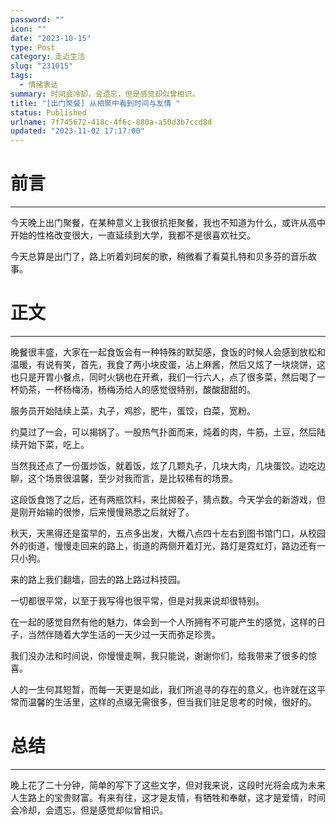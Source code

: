 ```yaml
---
password: ""
icon: ""
date: "2023-10-15"
type: Post
category: 走近生活
slug: "231015"
tags:
  - 情绪表达
summary: 时间会冷却，会遗忘，但是感觉却似曾相识。
title: "[出门聚餐] 从相聚中看到时间与友情 "
status: Published
urlname: 7f745672-418c-4f6c-880a-a50d3b7ccd8d
updated: "2023-11-02 17:17:00"
---
```


# 前言

---

今天晚上出门聚餐，在某种意义上我很抗拒聚餐，我也不知道为什么，或许从高中开始的性格改变很大，一直延续到大学，我都不是很喜欢社交。

今天总算是出门了，路上听着刘珂矣的歌，稍微看了看莫扎特和贝多芬的音乐故事。

# 正文

---

晚餐很丰盛，大家在一起食饭会有一种特殊的默契感，食饭的时候人会感到放松和温暖，有说有笑，首先，我食了两小块皮蛋，沾上麻酱，然后又炫了一块烧饼，这也只是开胃小餐点，同时火锅也在开煮，我们一行六人，点了很多菜，然后喝了一杯奶茶，一杯杨梅汤，杨梅汤给人的感觉很特别，酸酸甜甜的。

服务员开始陆续上菜，丸子，鸡胗，肥牛，蛋饺，白菜，宽粉。

约莫过了一会，可以揭锅了。一股热气扑面而来，炖着的肉，牛筋，土豆，然后陆续开始下菜，吃上。

当然我还点了一份蛋炒饭，就着饭，炫了几颗丸子，几块大肉，几块蛋饺。边吃边聊，这个场景很温馨，至少对我而言，是比较稀有的场景。

这段饭食饱了之后，还有两瓶饮料，来比掷骰子，猜点数。今天学会的新游戏，但是刚开始输的很惨，后来慢慢熟悉之后就好了。

秋天，天黑得还是蛮早的，五点多出发，大概八点四十左右到图书馆门口，从校园外的街道，慢慢走回来的路上，街道的两侧开着灯光，路灯是霓虹灯，路边还有一只小狗。

来的路上我们翻墙，回去的路上路过科技园。

一切都很平常，以至于我写得也很平常，但是对我来说却很特别。

在一起的感觉自然有他的魅力，体会到一个人所拥有不可能产生的感觉，这样的日子，当然伴随着大学生活的一天少过一天而弥足珍贵。

我们没办法和时间说，你慢慢走啊，我只能说，谢谢你们，给我带来了很多的惊喜。

人的一生何其短暂，而每一天更是如此，我们所追寻的存在的意义，也许就在这平常而温馨的生活里，这样的点缀无需很多，但当我们驻足思考的时候，很好的。

# 总结

---

晚上花了二十分钟，简单的写下了这些文字，但对我来说，这段时光将会成为未来人生路上的宝贵财富。有来有往，这才是友情，有牺牲和奉献，这才是爱情，时间会冷却，会遗忘，但是感觉却似曾相识。
